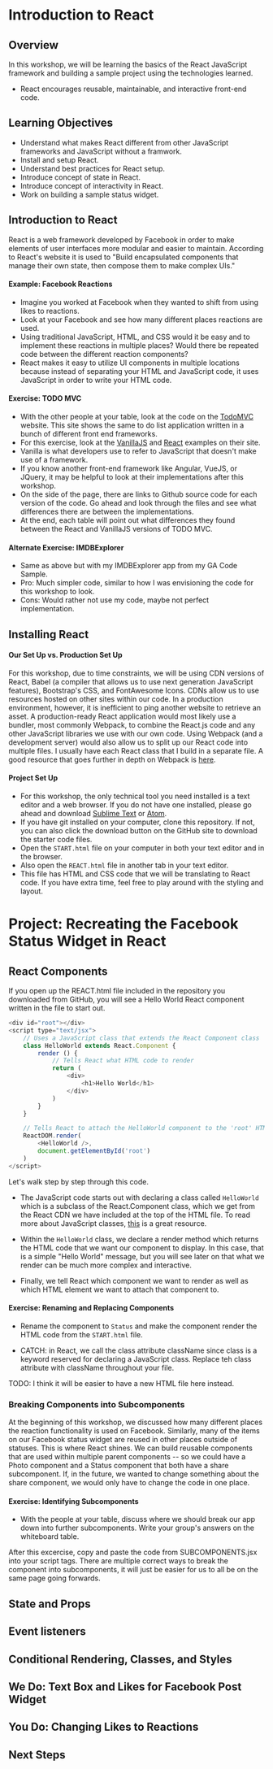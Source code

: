 # Introduction to React

## Overview
In this workshop, we will be learning the basics of the React JavaScript framework and building a sample project using the technologies learned.
* React encourages reusable, maintainable, and interactive front-end code.

## Learning Objectives
* Understand what makes React different from other JavaScript frameworks and JavaScript without a framwork.
* Install and setup React.
* Understand best practices for React setup.
* Introduce concept of state in React.
* Introduce concept of interactivity in React.
* Work on building a sample status widget.

## Introduction to React
React is a web framework developed by Facebook in order to make elements of user interfaces more modular and easier to maintain. According to React's website it is used to "Build encapsulated components that manage their own state, then compose them to make complex UIs."

#### Example: Facebook Reactions
* Imagine you worked at Facebook when they wanted to shift from using likes to reactions.
* Look at your Facebook and see how many different places reactions are used.
* Using traditional JavaScript, HTML, and CSS would it be easy and to implement these reactions in multiple places? Would there be repeated code between the different reaction components?
* React makes it easy to utilize UI components in multiple locations because instead of separating your HTML and JavaScript code, it uses JavaScript in order to write your HTML code.

#### Exercise: TODO MVC
* With the other people at your table, look at the code on the [TodoMVC](http://todomvc.com/) website. This site shows the same to do list application written in a bunch of different front end frameworks. 
* For this exercise, look at the [VanillaJS](http://todomvc.com/examples/vanillajs/) and [React](http://todomvc.com/examples/react/#/) examples on their site.
* Vanilla is what developers use to refer to JavaScript that doesn't make use of a framework.
* If you know another front-end framework like Angular, VueJS, or JQuery, it may be helpful to look at their implementations after this workshop.
* On the side of the page, there are links to Github source code for each version of the code. Go ahead and look through the files and see what differences there are between the implementations. 
* At the end, each table will point out what differences they found between the React and VanillaJS versions of TODO MVC.

#### Alternate Exercise: IMDBExplorer
* Same as above but with my IMDBExplorer app from my GA Code Sample.
* Pro: Much simpler code, similar to how I was envisioning the code for this workshop to look.
* Cons: Would rather not use my code, maybe not perfect implementation.

## Installing React

#### Our Set Up vs. Production Set Up
For this workshop, due to time constraints, we will be using CDN versions of React, Babel (a compiler that allows us to use next generation JavaScript features), Bootstrap's CSS, and FontAwesome Icons. CDNs allow us to use resources hosted on other sites within our code. In a production environment, however, it is inefficient to ping another website to retrieve an asset. A production-ready React application would most likely use a bundler, most commonly Webpack, to combine the React.js code and any other JavaScript libraries we use with our own code. Using Webpack (and a development server) would also allow us to split up our React code into multiple files. I usually have each React class that I build in a separate file. A good resource that goes further in depth on Webpack is [here](http://blog.andrewray.me/webpack-when-to-use-and-why/).

#### Project Set Up
* For this workshop, the only technical tool you need installed is a text editor and a web browser. If you do not have one installed, please go ahead and download [Sublime Text](https://www.sublimetext.com/) or [Atom](https://atom.io/).
* If you have git installed on your computer, clone this repository. If not, you can also click the download button on the GitHub site to download the starter code files.
* Open the `START.html` file on your computer in both your text editor and in the browser. 
* Also open the `REACT.html` file in another tab in your text editor.
* This file has HTML and CSS code that we will be translating to React code. If you have extra time, feel free to play around with the styling and layout.

# Project: Recreating the Facebook Status Widget in React
## React Components
If you open up the REACT.html file included in the repository you downloaded from GitHub, you will see a Hello World React component written in the file to start out.
```javascript
<div id="root"></div>
<script type="text/jsx">
    // Uses a JavaScript class that extends the React Component class
    class HelloWorld extends React.Component {
        render () {
            // Tells React what HTML code to render
            return (
                <div>
                    <h1>Hello World</h1>
                </div>
            )
        }
    }

    // Tells React to attach the HelloWorld component to the 'root' HTML div
    ReactDOM.render(
        <HelloWorld />,
        document.getElementById('root')
    )
</script>
```
Let's walk step by step through this code.

* The JavaScript code starts out with declaring a class called `HelloWorld` which is a subclass of the React.Component class, which we get from the React CDN we have included at the top of the HTML file. To read more about JavaScript classes, [this](https://developer.mozilla.org/en-US/docs/Web/JavaScript/Reference/Classes) is a great resource.

* Within the `HelloWorld` class, we declare a render method which returns the HTML code that we want our component to display. In this case, that is a simple "Hello World" message, but you will see later on that what we render can be much more complex and interactive.

* Finally, we tell React which component we want to render as well as which HTML element we want to attach that component to. 

#### Exercise: Renaming and Replacing Components
* Rename the component to `Status` and make the component render the HTML code from the `START.html` file.

* CATCH: in React, we call the class attribute className since class is a keyword reserved for declaring a JavaScript class. Replace teh class attribute with className throughout your file.

TODO: I think it will be easier to have a new HTML file here instead.

### Breaking Components into Subcomponents
At the beginning of this workshop, we discussed how many different places the reaction functionality is used on Facebook. Similarly, many of the items on our Facebook status widget are reused in other places outside of statuses. This is where React shines. We can build reusable components that are used within multiple parent components -- so we could have a Photo component and a Status component that both have a share subcomponent. If, in the future, we wanted to change something about the share component, we would only have to change the code in one place.

#### Exercise: Identifying Subcomponents
* With the people at your table, discuss where we should break our app down into further subcomponents. Write your group's answers on the whiteboard table.

After this excercise, copy and paste the code from SUBCOMPONENTS.jsx into your script tags. There are multiple correct ways to break the component into subcomponents, it will just be easier for us to all be on the same page going forwards.

## State and Props
## Event listeners
## Conditional Rendering, Classes, and Styles 

## We Do: Text Box and Likes for Facebook Post Widget

## You Do: Changing Likes to Reactions

## Next Steps
